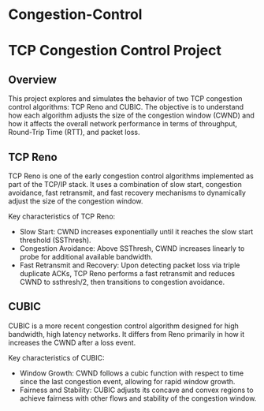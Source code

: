 # Congestion-Control


# TCP Congestion Control Project

## Overview
This project explores and simulates the behavior of two TCP congestion control algorithms: TCP Reno and CUBIC. The objective is to understand how each algorithm adjusts the size of the congestion window (CWND) and how it affects the overall network performance in terms of throughput, Round-Trip Time (RTT), and packet loss.

## TCP Reno
TCP Reno is one of the early congestion control algorithms implemented as part of the TCP/IP stack. It uses a combination of slow start, congestion avoidance, fast retransmit, and fast recovery mechanisms to dynamically adjust the size of the congestion window.

Key characteristics of TCP Reno:
- Slow Start: CWND increases exponentially until it reaches the slow start threshold (SSThresh).
- Congestion Avoidance: Above SSThresh, CWND increases linearly to probe for additional available bandwidth.
- Fast Retransmit and Recovery: Upon detecting packet loss via triple duplicate ACKs, TCP Reno performs a fast retransmit and reduces CWND to ssthresh/2, then transitions to congestion avoidance.

## CUBIC
CUBIC is a more recent congestion control algorithm designed for high bandwidth, high latency networks. It differs from Reno primarily in how it increases the CWND after a loss event.

Key characteristics of CUBIC:
- Window Growth: CWND follows a cubic function with respect to time since the last congestion event, allowing for rapid window growth.
- Fairness and Stability: CUBIC adjusts its concave and convex regions to achieve fairness with other flows and stability of the congestion window.
